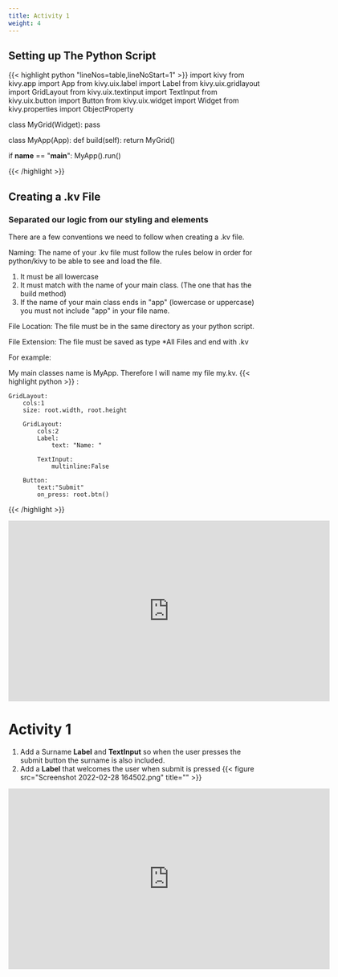 ```yaml
---
title: Activity 1
weight: 4
---
```

## Setting up The Python Script
{{< highlight python "lineNos=table,lineNoStart=1" >}}
import kivy
from kivy.app import App
from kivy.uix.label import Label
from kivy.uix.gridlayout import GridLayout
from kivy.uix.textinput import TextInput
from kivy.uix.button import Button
from kivy.uix.widget import Widget
from kivy.properties import ObjectProperty


class MyGrid(Widget):
    pass


class MyApp(App):
    def build(self):
        return MyGrid()


if __name__ == "__main__":
    MyApp().run()

{{< /highlight >}}



## Creating a .kv File
### Separated our logic from our styling and elements
There are a few conventions we need to follow when creating a .kv file.

Naming: The name of your .kv file must follow the rules below in order for python/kivy to be able to see and load the file.
1. It must be all lowercase
2. It must match with the name of your main class. (The one that has the build method)
3. If the name of your main class ends in "app" (lowercase or uppercase) you must not include "app" in your file name.

File Location: The file must be in the same directory as your python script.

File Extension: The file must be saved as type *All Files and end with .kv

For example:

My main classes name is MyApp. Therefore I will name my file my.kv.
{{< highlight python >}}
<MyGrid>:
    
    GridLayout:
        cols:1
        size: root.width, root.height

        GridLayout:
            cols:2
            Label:
                text: "Name: "

            TextInput:
                multinline:False

        Button:
            text:"Submit"
            on_press: root.btn()
        
{{< /highlight >}}
<iframe width="640" height="360" src="https://web.microsoftstream.com/embed/video/c9385eaa-1e43-4f98-96a0-4b6f35b2eaf3?autoplay=false&showinfo=true" allowfullscreen style="border:none;"></iframe>

# Activity 1
1. Add a Surname **Label** and **TextInput** so when the user presses the submit button the surname is also included.
2. Add a **Label** that welcomes the user when submit is pressed
{{< figure src="Screenshot 2022-02-28 164502.png" title="" >}}

<iframe width="640" height="360" src="https://web.microsoftstream.com/embed/video/f0b46fa7-707b-4ce9-8141-fa12fbfe52e6?autoplay=false&showinfo=true" allowfullscreen style="border:none;"></iframe>





